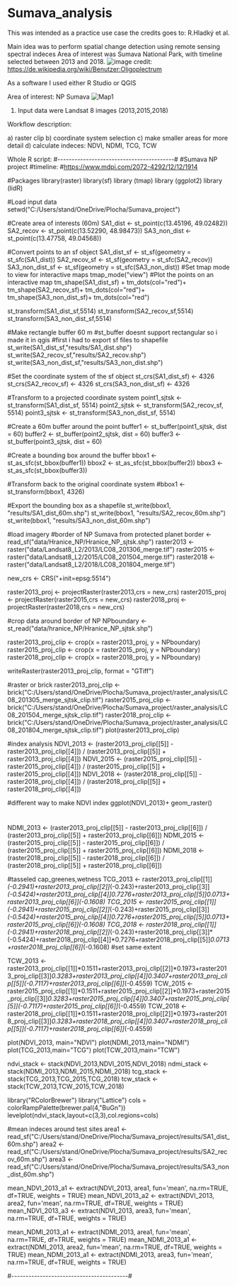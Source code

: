 # Sumava_analysis

This was intended as a practice use case the credits goes to: R.Hladký et al.

Main idea was to perform spatial change detection using remote sensing spectral indeces
Area of interest was Sumava National Park, with timeline selected between 2013 and 2018.
![image](https://github.com/StanislavHerber/Sumava_analysis/assets/134272440/e471573b-4b4c-4115-afed-37a6b3ecf7ca)
credit: https://de.wikipedia.org/wiki/Benutzer:Oligoplectrum

As a software I used either R Studio or QGIS

Area of interest: NP Sumava
![Map1](https://github.com/StanislavHerber/Sumava_analysis/assets/134272440/4babf9cc-e6e2-427d-80ec-e796c81d0efb)

1) Input data were Landsat 8 images (2013,2015,2018)

Workflow description:

a) raster clip
b) coordinate system selection
c) make smaller areas for more detail
d) calculate indeces: NDVI, NDMI, TCG, TCW





Whole R script:
#-----------------------------------------#
#Sumava NP project
#timeline: 
#https://www.mdpi.com/2072-4292/12/12/1914

#Packages
library(raster)
library(sf)
library (tmap)
library (ggplot2)
library (lidR)

#Load input data
setwd("C:/Users/stand/OneDrive/Plocha/Sumava_project")

#Create area of interests (60m)
SA1_dist <- st_point(c(13.45196, 49.02482))
SA2_recov <- st_point(c(13.52290, 48.98473))
SA3_non_dist <- st_point(c(13.47758, 49.04568))

#Convert points to an sf object
SA1_dist_sf <- st_sf(geometry = st_sfc(SA1_dist))
SA2_recov_sf <- st_sf(geometry = st_sfc(SA2_recov))
SA3_non_dist_sf <- st_sf(geometry = st_sfc(SA3_non_dist))
#Set tmap mode to view for interactive maps
tmap_mode("view")
#Plot the points on an interactive map
tm_shape(SA1_dist_sf) +
  tm_dots(col="red")+
  tm_shape(SA2_recov_sf)+
  tm_dots(col="red")+
  tm_shape(SA3_non_dist_sf)+
  tm_dots(col="red")

st_transform(SA1_dist_sf,5514)
st_transform(SA2_recov_sf,5514)
st_transform(SA3_non_dist_sf,5514)

#Make rectangle buffer 60 m
#st_buffer doesnt support rectangular so i made it in qgis
#first i had to export sf files to shapefile
st_write(SA1_dist_sf,"results/SA1_dist.shp")
st_write(SA2_recov_sf,"results/SA2_recov.shp")
st_write(SA3_non_dist_sf,"results/SA3_non_dist.shp")

#Set the coordinate system of the sf object
st_crs(SA1_dist_sf) <- 4326
st_crs(SA2_recov_sf) <- 4326
st_crs(SA3_non_dist_sf) <- 4326

#Transform to a projected coordinate system
point1_sjtsk <- st_transform(SA1_dist_sf, 5514)
point2_sjtsk <- st_transform(SA2_recov_sf, 5514)
point3_sjtsk <- st_transform(SA3_non_dist_sf, 5514)

#Create a 60m buffer around the point
buffer1 <- st_buffer(point1_sjtsk, dist = 60)
buffer2 <- st_buffer(point2_sjtsk, dist = 60)
buffer3 <- st_buffer(point3_sjtsk, dist = 60)

#Create a bounding box around the buffer
bbox1 <- st_as_sfc(st_bbox(buffer1))
bbox2 <- st_as_sfc(st_bbox(buffer2))
bbox3 <- st_as_sfc(st_bbox(buffer3))

#Transform back to the original coordinate system
#bbox1 <- st_transform(bbox1, 4326)

#Export the bounding box as a shapefile
st_write(bbox1, "results/SA1_dist_60m.shp")
st_write(bbox1, "results/SA2_recov_60m.shp")
st_write(bbox1, "results/SA3_non_dist_60m.shp")

#load imagery 
#border of NP Sumava from protected planet
border <- read_sf("data/Hranice_NP/Hranice_NP_sjtsk.shp")
raster2013 <- raster("data/Landsat8_L2/2013/LC08_201306_merge.tif")
raster2015 <- raster("data/Landsat8_L2/2015/LC08_201504_merge.tif")
raster2018 <- raster("data/Landsat8_L2/2018/LC08_201804_merge.tif")

new_crs <- CRS("+init=epsg:5514")

raster2013_proj <- projectRaster(raster2013,crs = new_crs)
raster2015_proj <- projectRaster(raster2015,crs = new_crs)
raster2018_proj <- projectRaster(raster2018,crs = new_crs)

#crop data around border of NP
NPboundary <- st_read("data/hranice_NP/Hranice_NP_sjtsk.shp")

raster2013_proj_clip <- crop(x = raster2013_proj, y = NPboundary)
raster2015_proj_clip <- crop(x = raster2015_proj, y = NPboundary)
raster2018_proj_clip <- crop(x = raster2018_proj, y = NPboundary)

writeRaster(raster2013_proj_clip, format = "GTiff")

#raster or brick
raster2013_proj_clip <- brick("C:/Users/stand/OneDrive/Plocha/Sumava_project/raster_analysis/LC08_201305_merge_sjtsk_clip.tif")
raster2015_proj_clip <- brick("C:/Users/stand/OneDrive/Plocha/Sumava_project/raster_analysis/LC08_201504_merge_sjtsk_clip.tif")
raster2018_proj_clip <- brick("C:/Users/stand/OneDrive/Plocha/Sumava_project/raster_analysis/LC08_201804_merge_sjtsk_clip.tif")
plot(raster2013_proj_clip)

#index analysis
NDVI_2013 <- (raster2013_proj_clip[[5]] - raster2013_proj_clip[[4]]) / (raster2013_proj_clip[[5]] + raster2013_proj_clip[[4]])
NDVI_2015 <- (raster2015_proj_clip[[5]] - raster2015_proj_clip[[4]]) / (raster2015_proj_clip[[5]] + raster2015_proj_clip[[4]])
NDVI_2018 <- (raster2018_proj_clip[[5]] - raster2018_proj_clip[[4]]) / (raster2018_proj_clip[[5]] + raster2018_proj_clip[[4]])

#different way to make NDVI index
ggplot(NDVI_2013)+
  geom_raster()
#
NDMI_2013 <- (raster2013_proj_clip[[5]] - raster2013_proj_clip[[6]]) / (raster2013_proj_clip[[5]] + raster2013_proj_clip[[6]])
NDMI_2015 <- (raster2015_proj_clip[[5]] - raster2015_proj_clip[[6]]) / (raster2015_proj_clip[[5]] + raster2015_proj_clip[[6]])
NDMI_2018 <- (raster2018_proj_clip[[5]] - raster2018_proj_clip[[6]]) / (raster2018_proj_clip[[5]] + raster2018_proj_clip[[6]])

#tasseled cap_greenes,wetness
TCG_2013 <- raster2013_proj_clip[[1]]*(-0.2941)+raster2013_proj_clip[[2]]*(-0.243)+raster2013_proj_clip[[3]]*(-0.5424)+raster2013_proj_clip[[4]]*0.7276+raster2013_proj_clip[[5]]*0.0713+raster2013_proj_clip[[6]]*(-0.1608)
TCG_2015 <- raster2015_proj_clip[[1]]*(-0.2941)+raster2015_proj_clip[[2]]*(-0.243)+raster2015_proj_clip[[3]]*(-0.5424)+raster2015_proj_clip[[4]]*0.7276+raster2015_proj_clip[[5]]*0.0713+raster2015_proj_clip[[6]]*(-0.1608)
TCG_2018 <- raster2018_proj_clip[[1]]*(-0.2941)+raster2018_proj_clip[[2]]*(-0.243)+raster2018_proj_clip[[3]]*(-0.5424)+raster2018_proj_clip[[4]]*0.7276+raster2018_proj_clip[[5]]*0.0713+raster2018_proj_clip[[6]]*(-0.1608)
#set same extent

TCW_2013 <- raster2013_proj_clip[[1]]*0.1511+raster2013_proj_clip[[2]]*0.1973+raster2013_proj_clip[[3]]*0.3283+raster2013_proj_clip[[4]]*0.3407+raster2013_proj_clip[[5]]*(-0.7117)+raster2013_proj_clip[[6]]*(-0.4559)
TCW_2015 <- raster2015_proj_clip[[1]]*0.1511+raster2015_proj_clip[[2]]*0.1973+raster2015_proj_clip[[3]]*0.3283+raster2015_proj_clip[[4]]*0.3407+raster2015_proj_clip[[5]]*(-0.7117)+raster2015_proj_clip[[6]]*(-0.4559)
TCW_2018 <- raster2018_proj_clip[[1]]*0.1511+raster2018_proj_clip[[2]]*0.1973+raster2018_proj_clip[[3]]*0.3283+raster2018_proj_clip[[4]]*0.3407+raster2018_proj_clip[[5]]*(-0.7117)+raster2018_proj_clip[[6]]*(-0.4559)


plot(NDVI_2013, main="NDVI")
plot(NDMI_2013,main="NDMI")
plot(TCG_2013,main="TCG")
plot(TCW_2013,main="TCW")

ndvi_stack <- stack(NDVI_2013,NDVI_2015,NDVI_2018)
ndmi_stack <- stack(NDMI_2013,NDMI_2015,NDMI_2018)
tcg_stack <- stack(TCG_2013,TCG_2015,TCG_2018)
tcw_stack <- stack(TCW_2013,TCW_2015,TCW_2018)

library("RColorBrewer")
library("Lattice")
cols = colorRampPalette(brewer.pal(4,"BuGn"))
levelplot(ndvi_stack,layout=c(3,3),col.regions=cols)
                    
#mean indeces around test sites
area1 <- read_sf("C:/Users/stand/OneDrive/Plocha/Sumava_project/results/SA1_dist_60m.shp")
area2 <- read_sf("C:/Users/stand/OneDrive/Plocha/Sumava_project/results/SA2_recov_60m.shp")
area3 <- read_sf("C:/Users/stand/OneDrive/Plocha/Sumava_project/results/SA3_non_dist_60m.shp")

mean_NDVI_2013_a1 <- extract(NDVI_2013, area1, fun='mean', na.rm=TRUE, df=TRUE, weights = TRUE)
mean_NDVI_2013_a2 <- extract(NDVI_2013, area2, fun='mean', na.rm=TRUE, df=TRUE, weights = TRUE)
mean_NDVI_2013_a3 <- extract(NDVI_2013, area3, fun='mean', na.rm=TRUE, df=TRUE, weights = TRUE)

mean_NDMI_2013_a1 <- extract(NDMI_2013, area1, fun='mean', na.rm=TRUE, df=TRUE, weights = TRUE)
mean_NDMI_2013_a1 <- extract(NDMI_2013, area2, fun='mean', na.rm=TRUE, df=TRUE, weights = TRUE)
mean_NDMI_2013_a1 <- extract(NDMI_2013, area3, fun='mean', na.rm=TRUE, df=TRUE, weights = TRUE)

#-----------------------------------------#
